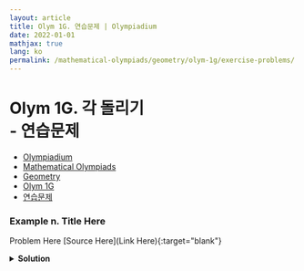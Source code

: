 ```yaml
---
layout: article
title: Olym 1G. 연습문제 | Olympiadium
date: 2022-01-01
mathjax: true
lang: ko
permalink: /mathematical-olympiads/geometry/olym-1g/exercise-problems/
---
```

# Olym 1G. 각 돌리기 <br> <ssup> - 연습문제</ssup>

<ul class="breadcrumb">
	<li><a href="{{ site.baseurl }}/">Olympiadium</a></li> 
	<li><a href="{{ site.baseurl }}/mathematical-olympiads/">Mathematical Olympiads</a></li> 
	<li><a href="{{ site.baseurl }}/mathematical-olympiads/geometry/">Geometry</a></li> 
	<li><a href="{{ site.baseurl }}/mathematical-olympiads/geometry/olym-1g/">Olym 1G</a></li> 
	<li><a href="{{ site.baseurl }}/mathematical-olympiads/geometry/olym-1g/exercise-problems/">연습문제</a></li>
</ul>

### Example n. Title Here
<skyblueboard> Problem Here </skyblueboard>
[Source Here](Link Here){:target="blank"}
<pinkborder><details>
<summary><b>Solution</b></summary>
Solution Here. 
</details></pinkborder>



